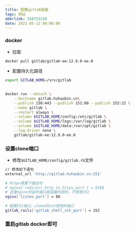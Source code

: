 ```yaml
---
title: 配置gitlab容器
tags: 网站
abbrlink: 548755248
date: 2021-05-13 00:00:00
---
```


### docker
- 拉取
```bash
docker pull gitlab/gitlab-ee:12.9.0-ee.0
```
- 配置持久化路径
```bash
export GITLAB_HOME=/srv/gitlab
 
 
docker run --detach \
    --hostname gitlab.huhaobin.cn\
    --publish 150:443 --publish 151:80 --publish 152:22 \
    --name gitlab \
    --restart always \
    --volume $GITLAB_HOME/config:/etc/gitlab \
    --volume $GITLAB_HOME/logs:/var/log/gitlab \
    --volume $GITLAB_HOME/data:/var/opt/gitlab \
    --log-driver none \
    gitlab/gitlab-ee:12.9.0-ee.0
```

### 设置clone端口
- 修改`$GITLAB_HOME/config/gitlab.rb`文件
```bash
// 修改如下语句
external_url 'http://gitlab.huhaobin.cn:151'
 
# https需要下面这句
# nginx['redirect_http_to_https_port'] = 8180
# 这里nginx的监听端口是容器内部的，不使用151
nginx['listen_port'] = 80
 
# 配置151端口，clone时ssh使用的端口
gitlab_rails['gitlab_shell_ssh_port'] = 152
```

### 重启gitlab docker即可